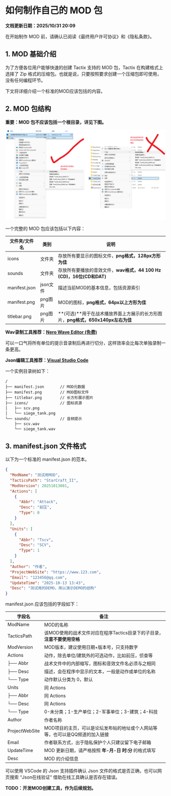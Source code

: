 # 如何制作自己的 MOD 包

**文档更新日期：2025/10/31 20:09**

在开始制作 MOD 前，请确认已阅读《最终用户许可协议》和《隐私条款》。



## 1. MOD 基础介绍

为了方便各位用户能够快速的创建 Tactix 支持的 MOD 包，Tactix 在构建格式上选择了 Zip 格式的压缩包。也就是说，只要按照要求创建一个压缩包即可使用，没有任何编程环节。

下文将详细介绍一个标准的MOD应该包括的内容。



## 2. MOD 包结构

**重要：MOD 包不应该包括一个根目录，详见下图。**

![](./_img/0.png)



一个完整的 MOD 包应该包括以下内容：

| 文件夹/文件名 | 类别     | 说明                                                         |
| ------------- | -------- | ------------------------------------------------------------ |
| icons         | 文件夹   | 存放所有要显示的图标文件，**png格式，128px方形为佳**         |
| sounds        | 文件夹   | 存放所有要播放的音效文件，**wav格式，44 100 Hz (CD)，16位(CD和DAT)** |
| manifest.json | json文件 | 描述当前MOD的基本信息，包括资源索引                          |
| manifest.png  | png图片  | MOD的图标，**png格式，64px以上方形为佳**                     |
| titlebar.png  | png图片  | **(可选)**用于在战术播放界面上方展示的长方形图片，**png格式，650x140px左右为佳** |

**Wav录制工具推荐：[Nero Wave Editor (免费)](https://www.nero.com/eng/products/WaveEditor/?vlang=cn)**

可以一口气将所有单位的提示音录制后再进行切分，这样效率会比每次单独录制一条更高。

**Json编辑工具推荐：[Visual Studio Code](https://code.visualstudio.com/)**



一个实例目录树如下：

```
/ 
├── manifest.json       // MOD元数据
├── manifest.png        // MOD图标文件
├── titlebar.png        // 长方形展示图片
├── icons/              // 图标资源
│   ├── scv.png
│   └── siege_tank.png
└── sounds/             // 音频提示
    ├── scv.wav
    └── siege_tank.wav
```



## 3. manifest.json 文件格式

以下为一个标准的 manifest.json 的范本。

```json
{
  "ModName": "测试用MOD",
  "TacticsPath": "StarCraft_II",
  "ModVersion": 20251013001,
  "Actions": [
    {
      "Abbr": "Attack",
      "Desc": "前压",
      "Type": 0
    }
  ],
  "Units": [
    {
      "Abbr": "Tscv",
      "Desc": "SCV",
      "Type": 1
    }
  ],
  "Author": "作者",
  "ProjectWebSite": "https://www.123.com",
  "Email": "123456@qq.com",
  "UpdateTime": "2025-10-13 13:43",
  "Desc": "测试用的DEMO，用以演示DEMO的结构"
}
```



manifest.json 应该包括的字段如下：

| 字段名         | 备注                                                         |
| -------------- | ------------------------------------------------------------ |
| ModName        | MOD的名称                                                    |
| TacticsPath    | 该MOD使用的战术文件对应在程序Tactics目录下的子目录，**注意不要使用空格** |
| ModVersion     | MOD版本，建议使用日期+版本号，只支持数字                     |
| Actions        | 动作，除去单位/建筑外的可选动作，比如前压，侦查等            |
| ├── Abbr       | 战术文件中的内部缩写，图标和音效文件名必须与之相同           |
| ├── Desc       | 描述，会在程序中显示的文本，一般是动作或单位的名称           |
| └── Type       | 动作默认分类为 0，默认                                       |
| Units          | 同 Actions                                                   |
| ├── Abbr       | 同 Actions                                                   |
| └── Desc       | 同 Actions                                                   |
| └── Type       | 0-未分类；1-生产单位；2-军事单位；3-建筑；4-科技             |
| Author         | 作者名称                                                     |
| ProjectWebSite | MOD项目的主页，可以是论坛发布帖的地址或个人网站等等，也可以是QQ频道的加入链接 |
| Email          | 作者联系方式，出于隐私保护个人只建议留下电子邮箱             |
| UpdateTime     | MOD 更新日期，请严格按照 **年-月-日 时:分** 的格式填写       |
| Desc           | MOD 的介绍信息                                               |



可以使用 VSCode 的 Json 支持插件确认 Json 文件的格式是否正确，也可以网页搜索 “Json在线验证“ 借助在线工具确认是否存在错误。

**TODO：开发MOD创建工具，作为后续规划。**
